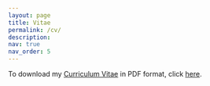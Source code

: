 ```yaml
---
layout: page
title: Vitae
permalink: /cv/
description:
nav: true
nav_order: 5
---
```


<!-- ![CV of Huanzhuo Wu](assets/pdf/CV_HuanzhuoWu.pdf){: width="250" } -->

To download my [Curriculum Vitae](assets/pdf/CV_Huanzhuo_Wu.pdf) in PDF format, click [here](assets/pdf/CV_Huanzhuo_Wu.pdf).

<object data="assets/pdf/CV_Huanzhuo_Wu.pdf" width="1000" height="1000" type='application/pdf'></object>
